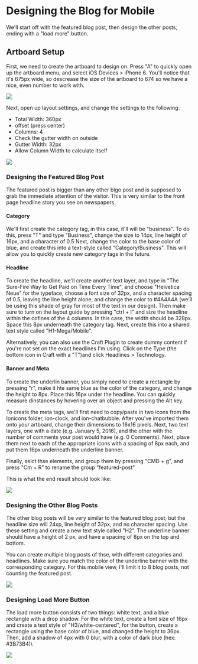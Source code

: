 # Designing the Blog for Mobile

We'll start off with the featured blog post, then design the other posts, ending with a "load more" button.

## Artboard Setup
First, we need to create the artboard to design on. Press "A" to quickly open up the artboard menu, and select iOS Devices > iPhone 6. You'll notice that it's 675px wide, so descrease the size of the artboard to 674 so we have a nice, even number to work with.

![](5-2-artboard.png)

Next, open up layout settings, and change the settings to the following:
 - Total Width: 360px
 - offset (press center)
 - Columns: 4
 - Check the gutter width on outside
 - Gutter Width: 32px
 - Allow Column Width to calculate itself
 
![](5-2-layout-settings.png)

### Designing the Featured Blog Post
The featured post is bigger than any other blgo post and is supposed to grab the immediate attention of the visitor. This is very similar to the front page headline story you see on newspapers.

#### Category
We'll first create the category tag, in this case, it'll will be "business". 
To do this, press "T" and type "Business", change the size to 14px, line height of 16px, and a character of 0.5
Next, change the color to the base color of blue, and create this into a text-style called "Category/Business". This will allow you to quickly create new category tags in the future.


#### Headline
To create the headline, we'll create another text layer, and type in "The Sure-Fire Way to Get Paid on Time Every Time", and choose "Helvetica Neue" for the typeface, choose a font size of 32px, and a character spacing of 0.5, leaving the line height alone, and change the color to #4A4A4A (we'll be using this shade of gray for most of the text in our design). Then make sure to turn on the layout guide by pressing "ctrl + l" and size the headline within the cofines of the 4 columns. In this case, the width should be 328px. Space this 8px underneath the category tag. Next, create this into a shared text style called "H1-Mega/Mobile".

Alternatively, you can also use the Craft Plugin to create dummy content if you're not set on the exact headlines I'm using. Click on the Type (the bottom icon in Craft with a "T")and click Headlines > Technology.

#### Banner and Meta
To create the underlin banner, you simply need to create a rectangle by pressing "r", make it hte same blue as the color of the category, and change the height to 8px. Place this 16px under the headline. You can quickly measure dinstances by hovering over an object and pressing the Alt key.

To create the meta tags, we'll first need to copy/paste in two icons from the Ionicons folder, ion-clock, and ion-chatbubble. After you've imported them onto your artboard, change their dimensions to 16x16 pixels. Next, two text layers, one with a date (e.g. January 5, 2016), and the other with the number of comments your post would have (e.g. 0 Comments). Next, plave them next to each of the appropriate icons with a spacing of 8px each, and put them 16px underneath the underline banner.

Finally, selct thse elements, and group them by pressing "CMD + g", and press "Cm + R" to rename the group "featured-post"


This is what the end result should look like:

![](5-2-featured-post.png)


### Designing the Other Blog Posts
The other blog posts will be very similar to the featured blog post, but the headline size will 24xp, line height of 32px, and no character spacing. Use these setting and create a new text style called "H2". The underline banner should have a height of 2 px, and have a spacing of 8px on the top and bottom.

You can create multiple blog posts of thse, with different categories and headlines. Make sure you match the color of the underline banner with the corresponding category. For this mobile view, I'll limit it to 8 blog posts, not counting the featured post.

![](5-2-blog-1.png)

### Designing Load More Button
The load more button consists of two things: white text, and a blue rectangle with a drop shadow. For the white text, create a font size of 16px and create a text style of "H3/white-centered", for the button, create a rectangle using the base color of blue, and changed the height to 36px. Then, add a shadow of 4px with 0 blur, with a color of dark blue (hex: #3B73B4)\

![](5-2-load-more.png)



